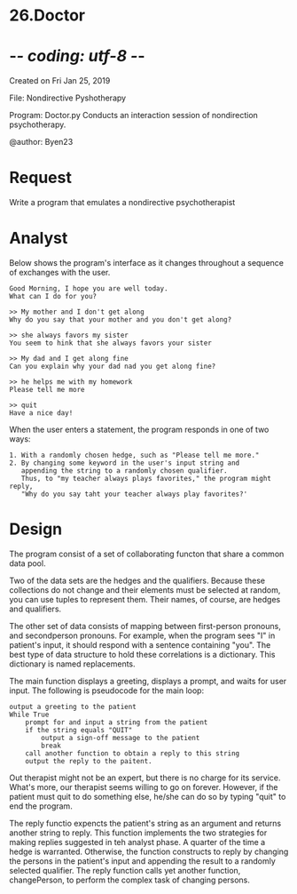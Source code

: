 # 26.Doctor
# -*- coding: utf-8 -*-

Created on Fri Jan 25, 2019

File: Nondirective Pyshotherapy

Program: Doctor.py
Conducts an interaction session of nondirection psychotherapy.

@author: Byen23


# Request
Write a program that emulates a nondirective psychotherapist

# Analyst

Below shows the program's interface as it changes throughout a sequence of exchanges with the user.

	Good Morning, I hope you are well today.
	What can I do for you?
	
	>> My mother and I don't get along
	Why do you say that your mother and you don't get along?
	
	>> she always favors my sister
	You seem to hink that she always favors your sister
	
	>> My dad and I get along fine
	Can you explain why your dad nad you get along fine?
	
	>> he helps me with my homework
	Please tell me more
	
	>> quit
	Have a nice day!

When the user enters a statement, the program responds in one of two ways:
	
	1. With a randomly chosen hedge, such as "Please tell me more."
	2. By changing some keyword in the user's input string and 
       appending the string to a randomly chosen qualifier.
       Thus, to "my teacher always plays favorites," the program might reply,
       "Why do you say taht your teacher always play favorites?'

# Design

The program consist of a set of collaborating functon that share a common data pool.

Two of the data sets are the hedges and the qualifiers. Because these collections do not change and their elements must be selected at random, you can use tuples to represent them. Their names, of course, are hedges and qualifiers.

The other set of data consists of mapping between first-person pronouns, and secondperson pronouns. For example, when the program sees "I" in patient's input, it should respond with a sentence containing "you". The best type of data structure to hold these correlations is a dictionary. This dictionary is named replacements.

The main function displays a greeting, displays a prompt, and waits for user input. The following is pseudocode for the main loop:
	
	output a greeting to the patient
	While True
		prompt for and input a string from the patient
		if the string equals "QUIT"
			output a sign-off message to the patient
			break
		call another function to obtain a reply to this string
		output the reply to the paitent.
		
Out therapist might not be an expert, but there is no charge for its service. What's more, our therapist seems willing to go on forever. However, if the patient must quit to do something else, he/she can do so by typing "quit" to end the program.

The reply functio expencts the patient's string as an argument and returns another string to reply. This function implements the two strategies for making replies suggested in teh analyst phase. A quarter of the time a hedge is warranted. 
Otherwise, the function constructs to reply by changing the persons in the patient's input and appending the result to a randomly selected qualifier. The reply function calls yet another function, changePerson, to perform the complex task of changing persons.
